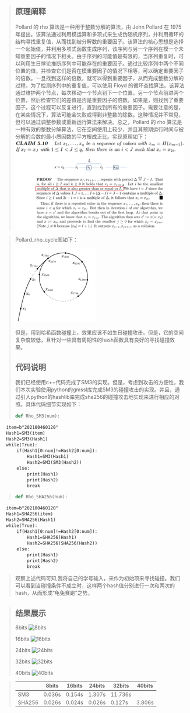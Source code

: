 > ## 原理阐释
> Pollard 的 rho 算法是一种用于整数分解的算法，由 John Pollard 在 1975 年提出。该算法通过利用模运算和多项式来生成伪随机序列，并利用循环的结构寻找重复值，从而找到被分解数的重要因子。该算法的核心思想是选择一个起始值，并利用多项式函数生成序列，该序列与另一个序列在模一个未知重要因子的情况下相关。由于序列的可能值是有限的，当序列重复时，可以利用生日悖论推断序列中可能存在的重要因子。通过比较序列中两个不同位置的值，并检查它们是否在模重要因子的情况下相等，可以确定重要因子的倍数。一旦找到这样的倍数，就可以得到重要因子，从而完成整数分解的过程。为了检测序列中的重复值，可以使用 Floyd 的循环查找算法。该算法通过维护两个节点，每次移动一个节点到下一个位置，另一个节点前进两个位置，然后检查它们的差值是否是重要因子的倍数。如果是，则找到了重要因子。这个过程可以反复进行，直到找到所有的重要因子。需要注意的是，在某些情况下，算法可能会失败或得到非整数的除数。这种情况并不常见，但可以通过调整参数或重新运行算法来解决。总之，Pollard 的 rho 算法是一种有效的整数分解算法，它在空间使用上较少，并且其预期运行时间与被分解的合数的最小质因数的平方根成正比。实现原理如下：
>![实现原理](proof.png)


>Pollard_rho_cycle图如下：
>
>
>![cycle](Pollard_rho_cycle.png)
>
>
>但是，用到哈希函数碰撞上，效果应该不如生日碰撞攻击。但是，它的空间复杂度较低，且针对一些具有周期性的hash函数具有良好的寻找碰撞效果。
> ## 代码说明
> 我们已经使用c++代码完成了SM3的实现。但是，考虑到攻击的方便性，我们本次实验使用python的gmssl库完成SM3的碰撞攻击的实现。并且，通过引入python的hashlib库完成sha256的碰撞攻击地实现来进行相应的对照。具体代码细节实现如下：
> 
>    ```python
>    def Rho_SM3(num):
      item=b"202100460120"
      Hash1=SM3(item)
      Hash2=SM3(Hash1)
      while(True):
          if(Hash1[0:num]!=Hash2[0:num]):
              Hash1=SM3(Hash1)
              Hash2=SM3(SM3(Hash2))
          else:
              print(Hash1)
              print(Hash2)
              break
> ``` python
> def Rho_SHA256(num):
      item=b"202100460120"
      Hash1=SHA256(item)
      Hash2=SHA256(Hash1)
      while(True):
          if(Hash1[0:num]!=Hash2[0:num]):
              Hash1=SHA256(Hash1)
              Hash2=SHA256(SHA256(Hash2))
          else:
              print(Hash1)
              print(Hash2)
              break

>
>
>观察上述代码可知,我将自己的学号输入，来作为初始项来寻找碰撞。我们可以看到当碰撞条件不成立时，这样两个hash值分别进行一次和两次的hash，从而形成“龟兔赛跑”之势。


>## 结果展示
>8bits
>![8bits](8bits.png)
>
>16bits
>![16bits](16bits.png)
>
>24bits
>![24bits](24bits.png)
>
>32bits
>![32bits](32bits.png)
>
>40bits
>![40bits](40bits.png)


>|        | 8bits  | 16bits | 24bits | 32bits | 40bits |
>|--------|--------|--------|--------|--------|--------|
>| SM3    | 0.036s | 0.154s | 1.307s | 11.736s|        |
>| SHA256 | 0.026s | 0.024s | 0.026s | 0.127s | 3.806s |
>
